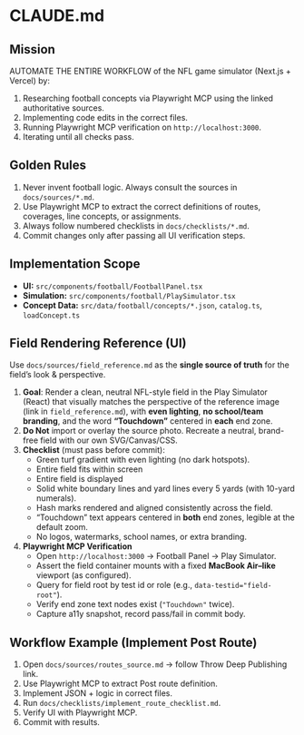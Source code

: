 # CLAUDE.md

## Mission
AUTOMATE THE ENTIRE WORKFLOW of the NFL game simulator (Next.js + Vercel) by:
1. Researching football concepts via Playwright MCP using the linked authoritative sources.
2. Implementing code edits in the correct files.
3. Running Playwright MCP verification on `http://localhost:3000`.
4. Iterating until all checks pass.

## Golden Rules
1. Never invent football logic. Always consult the sources in `docs/sources/*.md`.
2. Use Playwright MCP to extract the correct definitions of routes, coverages, line concepts, or assignments.
3. Always follow numbered checklists in `docs/checklists/*.md`.
4. Commit changes only after passing all UI verification steps.

## Implementation Scope
- **UI:** `src/components/football/FootballPanel.tsx`
- **Simulation:** `src/components/football/PlaySimulator.tsx`
- **Concept Data:** `src/data/football/concepts/*.json`, `catalog.ts`, `loadConcept.ts`

## Field Rendering Reference (UI)

Use `docs/sources/field_reference.md` as the **single source of truth** for the field’s look & perspective.

1. **Goal**: Render a clean, neutral NFL-style field in the Play Simulator (React) that visually matches the perspective of the reference image (link in `field_reference.md`), with **even lighting**, **no school/team branding**, and the word **“Touchdown”** centered in **each** end zone.
2. **Do Not** import or overlay the source photo. Recreate a neutral, brand-free field with our own SVG/Canvas/CSS.
3. **Checklist** (must pass before commit):
   - Green turf gradient with even lighting (no dark hotspots).
   - Entire field fits within screen
   - Entire field is displayed
   - Solid white boundary lines and yard lines every 5 yards (with 10-yard numerals).
   - Hash marks rendered and aligned consistently across the field.
   - “Touchdown” text appears centered in **both** end zones, legible at the default zoom.
   - No logos, watermarks, school names, or extra branding.
4. **Playwright MCP Verification**
   - Open `http://localhost:3000` → Football Panel → Play Simulator.
   - Assert the field container mounts with a fixed **MacBook Air–like** viewport (as configured).
   - Query for field root by test id or role (e.g., `data-testid="field-root"`).
   - Verify end zone text nodes exist (`"Touchdown"` twice).
   - Capture a11y snapshot, record pass/fail in commit body.


## Workflow Example (Implement Post Route)
1. Open `docs/sources/routes_source.md` → follow Throw Deep Publishing link.
2. Use Playwright MCP to extract Post route definition.
3. Implement JSON + logic in correct files.
4. Run `docs/checklists/implement_route_checklist.md`.
5. Verify UI with Playwright MCP.
6. Commit with results.
